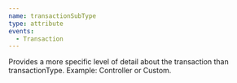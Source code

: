 ```yaml
---
name: transactionSubType
type: attribute
events:
  - Transaction
---
```


Provides a more specific level of detail about the transaction than transactionType. Example: Controller or Custom.